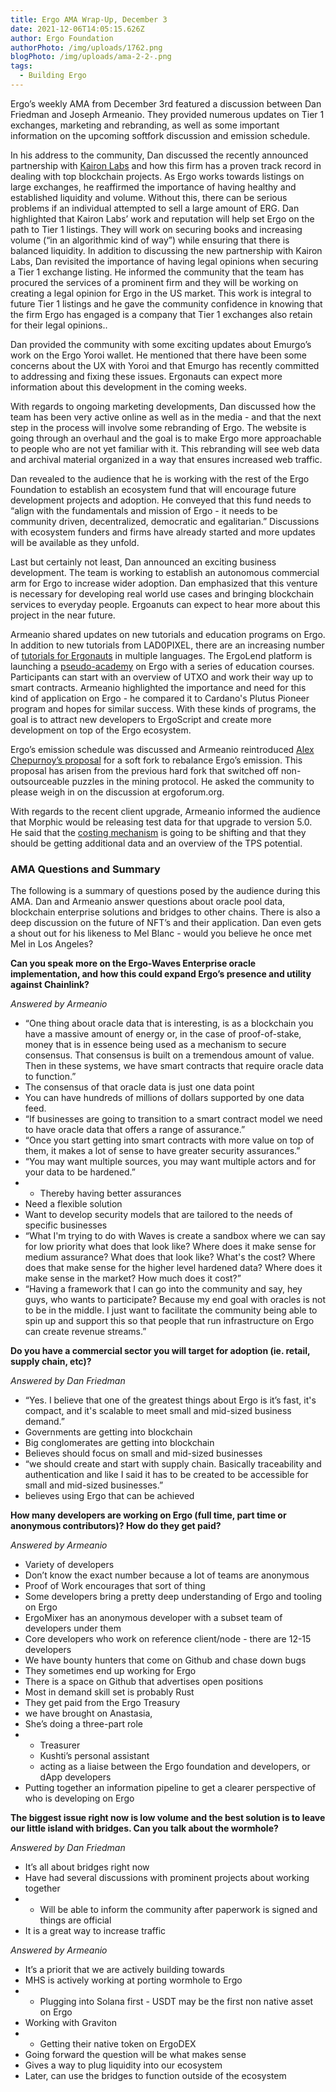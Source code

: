 ```yaml
---
title: Ergo AMA Wrap-Up, December 3
date: 2021-12-06T14:05:15.626Z
author: Ergo Foundation
authorPhoto: /img/uploads/1762.png
blogPhoto: /img/uploads/ama-2-2-.png
tags:
  - Building Ergo
---
```

<!--StartFragment-->

Ergo’s weekly AMA from December 3rd featured a discussion between Dan Friedman and Joseph Armeanio. They provided numerous updates on Tier 1 exchanges, marketing and rebranding, as well as some important information on the upcoming softfork discussion and emission schedule. 

In his address to the community, Dan discussed the recently announced partnership with [Kairon Labs](https://kaironlabs.com/) and how this firm has a proven track record in dealing with top blockchain projects. As Ergo works towards listings on large exchanges, he reaffirmed the importance of having healthy and established liquidity and volume. Without this, there can be serious problems if an individual attempted to sell a large amount of ERG. Dan highlighted that Kairon Labs’ work and reputation will help set Ergo on the path to Tier 1 listings. They will work on securing books and increasing volume (“in an algorithmic kind of way”) while ensuring that there is balanced liquidity. In addition to discussing the new partnership with Kairon Labs, Dan revisited the importance of having legal opinions when securing a Tier 1 exchange listing. He informed the community that the team has procured the services of a prominent firm and they will be working on creating a legal opinion for Ergo in the US market. This work is integral to future Tier 1 listings and he gave the community confidence in knowing that the firm Ergo has engaged is a company that Tier 1 exchanges also retain for their legal opinions..

Dan provided the community with some exciting updates about Emurgo’s work on the Ergo Yoroi wallet. He mentioned that there have been some concerns about the UX with Yoroi and that Emurgo has recently committed to addressing and fixing these issues. Ergonauts can expect more information about this development in the coming weeks.

With regards to ongoing marketing developments, Dan discussed how the team has been very active online as well as in the media - and that the next step in the process will involve some rebranding of Ergo. The website is going through an overhaul and the goal is to make Ergo more approachable to people who are not yet familiar with it. This rebranding will see web data and archival material organized in a way that ensures increased web traffic. 

Dan revealed to the audience that he is working with the rest of the Ergo Foundation to establish an ecosystem fund that will encourage future development projects and adoption. He conveyed that this fund needs to “align with the fundamentals and mission of Ergo - it needs to be community driven, decentralized, democratic and egalitarian.” Discussions with ecosystem funders and firms have already started and more updates will be available as they unfold.

Last but certainly not least, Dan announced an exciting business development. The team is working to establish an autonomous commercial arm for Ergo to increase wider adoption. Dan emphasized that this venture is necessary for developing real world use cases and bringing blockchain services to everyday people. Ergoanuts can expect to hear more about this project in the near future.

Armeanio shared updates on new tutorials and education programs on Ergo. In addition to new tutorials from LAD0PIXEL, there are an increasing number of [tutorials for Ergonauts](https://ergotutorials.com/english) in multiple languages. The ErgoLend platform is launching a [pseudo-academy](https://www.reddit.com/r/ergonauts/comments/qyczj4/announcing_ergolearn_come_learn_the_beginnings_of/) on Ergo with a series of education courses. Participants can start with an overview of UTXO and work their way up to smart contracts. Armeanio highlighted the importance and need for this kind of application on Ergo - he compared it to Cardano's Plutus Pioneer program and hopes for similar success. With these kinds of programs, the goal is to attract new developers to ErgoScript and create more development on top of the Ergo ecosystem. 

Ergo’s emission schedule was discussed and Armeanio reintroduced [Alex Chepurnoy’s proposal](https://www.ergoforum.org/t/emission-soft-fork-proposal/2996) for a soft fork to rebalance Ergo’s emission. This proposal has arisen from the previous hard fork that switched off non-outsourceable puzzles in the mining protocol. He asked the community to please weigh in on the discussion at ergoforum.org.

With regards to the recent client upgrade, Armeanio informed the audience that Morphic would be releasing test data for that upgrade to version 5.0. He said that the [costing mechanism](https://github.com/ergoplatform/eips/pull/11) is going to be shifting and that they should be getting additional data and an overview of the TPS potential. 

### AMA Questions and Summary

The following is a summary of questions posed by the audience during this AMA. Dan and Armeanio answer questions about oracle pool data, blockchain enterprise solutions and bridges to other chains. There is also a deep discussion on the future of NFT’s and their application. Dan even gets a shout out for his likeness to Mel Blanc - would you believe he once met Mel in Los Angeles?

**Can you speak more on the Ergo-Waves Enterprise oracle implementation, and how this could expand Ergo’s presence and utility against Chainlink?**

*Answered by Armeanio*

* “One thing about oracle data that is interesting, is as a blockchain you have a massive amount of energy or, in the case of proof-of-stake, money that is in essence being used as a mechanism to secure consensus. That consensus is built on a tremendous amount of value. Then in these systems, we have smart contracts that require oracle data to function.”
* The consensus of that oracle data is just one data point
* You can have hundreds of millions of dollars supported by one data feed.
* “If businesses are going to transition to a smart contract model we need to have oracle data that offers a range of assurance.”
* “Once you start getting into smart contracts with more value on top of them, it makes a lot of sense to have greater security assurances.”
* “You may want multiple sources, you may want multiple actors and for your data to be hardened.”
* * Thereby having better assurances
* Need a flexible solution 
* Want to develop security models that are tailored to the needs of specific businesses
* “What I'm trying to do with Waves is create a sandbox where we can say for low priority what does that look like? Where does it make sense for medium assurance? What does that look like? What's the cost? Where does that make sense for the higher level hardened data? Where does it make sense in the market? How much does it cost?”
* “Having a framework that I can go into the community and say, hey guys, who wants to participate? Because my end goal with oracles is not to be in the middle. I just want to facilitate the community being able to spin up and support this so that people that run infrastructure on Ergo can create revenue streams.”

**Do you have a commercial sector you will target for adoption (ie. retail, supply chain, etc)?**

*Answered by Dan Friedman*

* “Yes. I believe that one of the greatest things about Ergo is it’s fast, it's compact, and it's scalable to meet small and mid-sized business demand.”
* Governments are getting into blockchain
* Big conglomerates are getting into blockchain
* Believes should focus on small and mid-sized businesses 
* “we should create and start with supply chain. Basically traceability and authentication and like I said it has to be created to be accessible for small and mid-sized businesses.”
* believes using Ergo that can be achieved

**How many developers are working on Ergo (full time, part time or anonymous contributors)? How do they get paid?**

*Answered by Armeanio*

* Variety of developers
* Don’t know the exact number because a lot of teams are anonymous
* Proof of Work encourages that sort of thing
* Some developers bring a pretty deep understanding of Ergo and tooling on Ergo
* ErgoMixer has an anonymous developer with a subset team of developers under them
* Core developers who work on reference client/node - there are 12-15 developers
* We have bounty hunters that come on Github and chase down bugs
* They sometimes end up working for Ergo
* There is a space on Github that advertises open positions
* Most in demand skill set is probably Rust
* They get paid from the Ergo Treasury
* we have brought on Anastasia,
* She’s doing a three-part role
* * Treasurer
  * Kushti’s personal assistant
  * acting as a liaise between the Ergo foundation and developers, or dApp developers
* Putting together an information pipeline to get a clearer perspective of who is developing on Ergo

**The biggest issue right now is low volume and the best solution is to leave our little island with bridges. Can you talk about the wormhole?**

*Answered by Dan Friedman*

* It’s all about bridges right now
* Have had several discussions with prominent projects about working together
* * Will be able to inform the community after paperwork is signed and things are official
* It is a great way to increase traffic

*Answered by Armeanio*

* It’s a priorit that we are actively building towards
* MHS is actively working at porting wormhole to Ergo
* * Plugging into Solana first - USDT may be the first non native asset on Ergo
* Working with Graviton
* * Getting their native token on ErgoDEX
* Going forward the question will be what makes sense
* Gives a way to plug liquidity into our ecosystem
* Later, can use the bridges to function outside of the ecosystem

<!--EndFragment-->